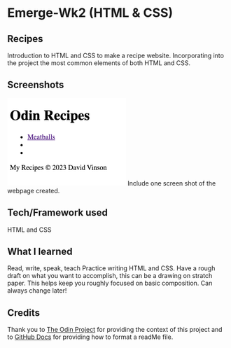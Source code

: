 # Emerge-Wk2 (HTML & CSS)

## Recipes
Introduction to HTML and CSS to make a recipe website. Incorporating into the project the most common elements of both HTML and CSS.
## Screenshots
![My Basic Odin Recipe Site](<Screen Shot 2023-09-12 at 11.14.52 AM.png>)
Include one screen shot of the webpage created.
## Tech/Framework used
HTML and CSS
## What I learned
Read, write, speak, teach
Practice writing HTML and CSS. Have a rough draft on what you want to accomplish, this can be a drawing on stratch paper. This helps keep you roughly focused on basic composition. Can always change later!
## Credits
Thank you to [The Odin Project](https://www.theodinproject.com/) for providing the context of this project and to [GitHub Docs](https://docs.github.com/en/get-started/writing-on-github/getting-started-with-writing-and-formatting-on-github/basic-writing-and-formatting-syntax) for providing how to format a readMe file.


